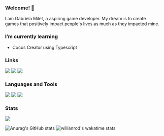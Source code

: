 ### Welcome! :wave:
I am Gabriela Milet, a aspiring game developer. My dream is to create games that positively impact people's lives as much as they impacted mine.

### I’m currently learning
- Cocos Creator using Typescript

### Links
[<img src="https://img.shields.io/badge/linkedin-%23282a36.svg?&style=for-the-badge&logo=linkedin&logoColor=dd6387" />](https://www.linkedin.com/in/gabrielamilet/) [<img src="https://img.shields.io/badge/Itch.io-282a36?style=for-the-badge&logo=itchdotio&logoColor=dd6387" />](https://jasbrela.itch.io) [<img src="https://img.shields.io/badge/-Behance-282a36?style=for-the-badge&logo=behance&logoColor=dd6387" />](https://behance.net/gabrielamilet)
<!-- [<img src="" />]() -->

### Languages and Tools
<img src="https://img.shields.io/badge/Unity-282a36?style=for-the-badge&logo=unity&logoColor=dd6387"> <img src="https://img.shields.io/badge/C%23-282a36?style=for-the-badge&logo=c-sharp&logoColor=dd6387"> <img src="https://img.shields.io/badge/Git-282a36?style=for-the-badge&logo=git&logoColor=dd6387">

<!-- <img src=""> -->

### Stats
![](https://komarev.com/ghpvc/?username=jasbrela&label=❤&color=dd6387)

![Anurag's GitHub stats](https://github-readme-stats.vercel.app/api?username=jasbrela&count_private=true&show_icons=true&theme=dracula&hide_border=true)
![willianrod's wakatime stats](https://github-readme-stats.vercel.app/api/wakatime?username=jasbrela&hide_border=true&theme=dracula)
